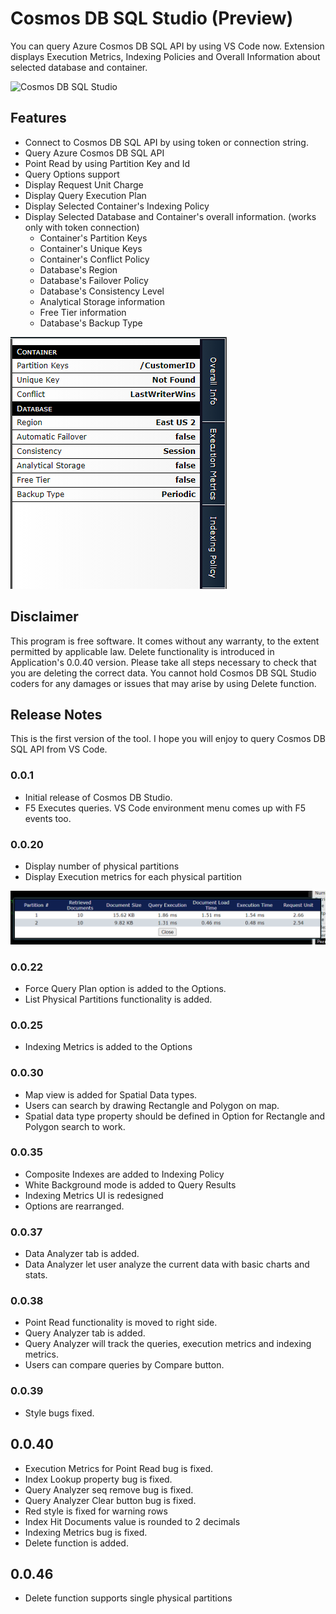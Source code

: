 # Cosmos DB SQL Studio (Preview)

You can query Azure Cosmos DB SQL API by using VS Code now. Extension displays Execution Metrics, Indexing Policies and Overall Information about selected database and container.

![Cosmos DB SQL Studio](https://github.com/hsavran/CosmosDB/raw/master/azuresqleditor.gif)

## Features

* Connect to Cosmos DB SQL API by using token or connection string.
* Query Azure Cosmos DB SQL API
* Point Read by using Partition Key and Id
* Query Options support
* Display Request Unit Charge
* Display Query Execution Plan
* Display Selected Container's Indexing Policy
* Display Selected Database and Container's overall information. (works only with token connection)
    * Container's Partition Keys
    * Container's Unique Keys
    * Container's Conflict Policy
    * Database's Region
    * Database's Failover Policy
    * Database's Consistency Level
    * Analytical Storage information
    * Free Tier information
    * Database's Backup Type

![feature X](https://github.com/hsavran/CosmosDB/raw/master/overall.png)

## Disclaimer

This program is free software. It comes without any warranty, to the extent permitted by applicable law. Delete functionality is introduced in Application's 0.0.40 version.
Please take all steps necessary to check that you are deleting the correct data. You cannot hold Cosmos DB SQL Studio coders for any damages or issues that may arise by using Delete function.

## Release Notes

This is the first version of the tool. 
I hope you will enjoy to query Cosmos DB SQL API from VS Code.

### 0.0.1

* Initial release of Cosmos DB Studio.
* F5 Executes queries. VS Code environment menu comes up with F5 events too.

### 0.0.20
* Display number of physical partitions
* Display Execution metrics for each physical partition


![feature X](https://raw.githubusercontent.com/hsavran/CosmosDB/master/partmetrics.PNG)

### 0.0.22
* Force Query Plan option is added to the Options.
* List Physical Partitions functionality is added.

### 0.0.25
* Indexing Metrics is added to the Options

### 0.0.30
* Map view is added for Spatial Data types.
* Users can search by drawing Rectangle and Polygon on map.
* Spatial data type property should be defined in Option for Rectangle and Polygon search to work.

### 0.0.35
* Composite Indexes are added to Indexing Policy
* White Background mode is added to Query Results
* Indexing Metrics UI is redesigned
* Options are rearranged.

### 0.0.37
* Data Analyzer tab is added.
* Data Analyzer let user analyze the current data with basic charts and stats.

### 0.0.38
* Point Read functionality is moved to right side.
* Query Analyzer tab is added.
* Query Analyzer will track the queries, execution metrics and indexing metrics.
* Users can compare queries by Compare button.

### 0.0.39
* Style bugs fixed.

## 0.0.40
* Execution Metrics for Point Read bug is fixed.
* Index Lookup property bug is fixed.
* Query Analyzer seq remove bug is fixed.
* Query Analyzer Clear button bug is fixed.
* Red style is fixed for warning rows
* Index Hit Documents value is rounded to 2 decimals
* Indexing Metrics bug is fixed.
* Delete function is added.

## 0.0.46
* Delete function supports single physical partitions

